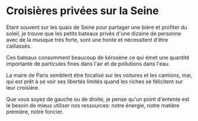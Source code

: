 # Croisières privées sur la Seine

Etant souvent sur les quais de Seine pour partager une bière et profiter du soleil, je trouve que les petits bateaux privés d'une dizaine de personne avec de la musique très forte, sont une honte et nécessitent d'être caillassés. 

Ces bateaux consomment beaucoup de kérosène ce qui émet une quantité importante de particules fines dans l'air et de pollutions dans l'eau. 

La maire de Paris semblent étre focalisé sur les voitures et les camions, mai, qui est prêt à se voir ses libertés limités quand les riches se félicitent sur leur croisière.

Que vous soyez de gauche ou de droite, je pense qu'un point d'entente est le besoin de mieux utiliser nos ressources: notre énergie, notre matière première, notre foncier. 
